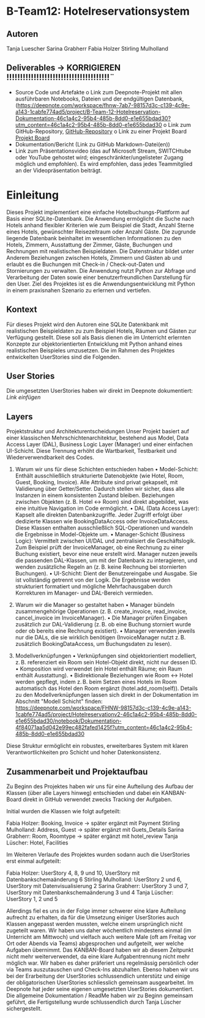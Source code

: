 # B-Team12: Hotelreservationsystem

## Autoren
Tanja Luescher
Sarina Grabherr
Fabia Holzer
Stirling Mulholland

## Deliverables -> KORRIGIEREN !!!!!!!!!!!!!!!!!!!!!!!!!!!!!!!!!!!!!!¨
- Source Code und Artefakte
o Link zum Deepnote-Projekt mit allen ausführbaren Notebooks, Dateien und der
endgültigen Datenbank,
  (https://deepnote.com/workspace/fhnw-7ab7-98157d3c-c139-4c9e-a143-1cabfe774ad5/project/B-Team-12-Hotelreservation-Dokumentation-46c1a4c2-95b4-485b-8dd0-e1e655bdad30?utm_content=46c1a4c2-95b4-485b-8dd0-e1e655bdad30
o Link zum GitHub-Repository,
[GitHub-Repository](https://github.com/satafasti/team12_hotelreservation)
o Link zu einer Projekt Board
[Projekt Board](https://www.notion.so/1a62a269cd5a805f8983f8caf82b576a?v=1a62a269cd5a80769d6d000c6d5a6a27 )
- Dokumentation/Bericht (Link zu GitHub Markdown-Datei(en))
- Link zum Präsentationsvideo (das auf Microsoft Stream, SWITCHtube oder YouTube
gehostet wird; eingeschränkter/ungelisteter Zugang möglich und empfohlen). Es wird
empfohlen, dass jedes Teammitglied an der Videopräsentation beiträgt.

#  Einleitung

Dieses Projekt implementiert eine einfache Hotelbuchungs-Plattform auf Basis einer SQLite-Datenbank. Die Anwendung ermöglicht die Suche nach Hotels anhand
flexibler Kriterien wie zum Beispiel die Stadt, Anzahl Sterne eines Hotels, gewünschter Reisezeitraum oder Anzahl Gäste. Die zugrunde liegende Datenbank
beinhaltet im wesentlichen Informationen zu den Hotels, Zimmern, Ausstattung der Zimmer, Gäste, Buchungen und Rechnungen mit realistischen Beispieldaten.
Die Datenstruktur bildet unter Anderem Beziehungen zwischen Hotels, Zimmern und Gästen ab und erlaubt es die Buchungen mit Check-in /  Check-out-Daten und Stornierungen
zu verwalten. Die Anwendung nutzt Python zur Abfrage und Verarbeitung der Daten sowie einer benutzerfreundlichen Darstellung für den User. Ziel des Projektes
ist es die Anwendungsentwicklung mit Python in einem praxisnahen Szenario zu erlernen und vertiefen.

## Kontext

Für dieses Projekt wird den Autoren eine SQLite Datenkbank mit realistischen Beispieldaten zu zum Beispiel Hotels, Räumen und Gästen zur Verfügung gestellt. 
Diese soll als Basis dienen die im Unterricht erlernten Konzepte zur objektorientierten Entwicklung mit Python anhand eines realistischen Beispieles umzusetzen. 
Die im Rahmen des Projektes entwickelten UserStories sind die Folgenden. 

## User Stories

Die umgesetzten UserStories haben wir direkt im Deepnote dokumentiert: *Link einfügen*

## Layers

Projektstruktur und Architekturentscheidungen
Unser Projekt basiert auf einer klassischen Mehrschichtenarchitektur, bestehend aus Model, Data Access Layer (DAL), Business Logic Layer (Manager) und einer einfachen UI-Schicht. Diese Trennung erhöht die Wartbarkeit, Testbarkeit und Wiederverwendbarkeit des Codes.

1. Warum wir uns für diese Schichten entschieden haben
	•	Model-Schicht: Enthält ausschließlich strukturierte Datenobjekte (wie Hotel, Room, Guest, Booking, Invoice). Alle Attribute sind privat gekapselt, mit Validierung über Getter/Setter. Dadurch stellen wir sicher, dass alle Instanzen in einem konsistenten Zustand bleiben. Beziehungen zwischen Objekten (z. B. Hotel ↔ Room) sind direkt abgebildet, was eine intuitive Navigation im Code ermöglicht.
	•	DAL (Data Access Layer): Kapselt alle direkten Datenbankzugriffe. Jeder Zugriff erfolgt über dedizierte Klassen wie BookingDataAccess oder InvoiceDataAccess. Diese Klassen enthalten ausschließlich SQL-Operationen und wandeln die Ergebnisse in Model-Objekte um.
	•	Manager-Schicht (Business Logic): Vermittelt zwischen UI/DAL und zentralisiert die Geschäftslogik. Zum Beispiel prüft der InvoiceManager, ob eine Rechnung zu einer Buchung existiert, bevor eine neue erstellt wird. Manager nutzen jeweils die passenden DAL-Klassen, um mit der Datenbank zu interagieren, und wenden zusätzliche Regeln an (z. B. keine Rechnung bei stornierten Buchungen).
	•	UI-Schicht: Dient der Benutzereingabe und Ausgabe. Sie ist vollständig getrennt von der Logik. Die Ergebnisse werden strukturiert formatiert und mögliche Mehrfachausgaben durch Korrekturen im Manager- und DAL-Bereich vermieden.

2. Warum wir die Manager so gestaltet haben
	•	Manager bündeln zusammengehörige Operationen (z. B. create_invoice, read_invoice, cancel_invoice im InvoiceManager).
	•	Die Manager prüfen Eingaben zusätzlich zur DAL-Validierung (z. B. ob eine Buchung storniert wurde oder ob bereits eine Rechnung existiert).
	•	Manager verwenden jeweils nur die DALs, die sie wirklich benötigen (InvoiceManager nutzt z. B. zusätzlich BookingDataAccess, um Buchungsdaten zu lesen).

3. Modellverknüpfungen
	•	Verknüpfungen sind objektorientiert modelliert, z. B. referenziert ein Room sein Hotel-Objekt direkt, nicht nur dessen ID.
	•	Komposition wird verwendet (ein Hotel enthält Räume; ein Raum enthält Ausstattung).
	•	Bidirektionale Beziehungen wie Room ↔ Hotel werden gepflegt, indem z. B. beim Setzen eines Hotels im Room automatisch das Hotel den Room ergänzt (hotel.add_room(self)).
Details zu den Modellverknüpfungen lassen sich direkt in der Dokumentation im Abschnitt "Modell Schicht" finden: 
https://deepnote.com/workspace/FHNW-98157d3c-c139-4c9e-a143-1cabfe774ad5/project/Hotelreservationv2-46c1a4c2-95b4-485b-8dd0-e1e655bdad30/notebook/Dokumentation-4f84071aa5d042e99ec482fafed1425f?utm_content=46c1a4c2-95b4-485b-8dd0-e1e655bdad30

Diese Struktur ermöglicht ein robustes, erweiterbares System mit klaren Verantwortlichkeiten pro Schicht und hoher Datenkonsistenz.

## Zusammenarbeit und Projektaufbau

Zu Beginn des Projektes haben wir uns für eine Aufteilung des Aufbau der Klassen (über alle Layers hinweg) entschieden und dabei ein KANBAN-Board direkt in GitHub verwendet zwecks Tracking der Aufgaben.

Initial wurden die Klassen wie folgt aufgeteilt:

Fabia Holzer: Booking, Invoice -> später ergänzt mit Payment
Stirling Mulholland: Address, Guest -> später ergänzt mit Guets_Details
Sarina Grabherr: Room, Roomtype -> später ergänzt mit hotel_review
Tanja Lüscher: Hotel, Facilities

Im Weiteren Verlaufe des Projektes wurden sodann auch die UserStories erst einmal aufgeteilt:

Fabia Holzer: UserStory 4, 8, 9 und 10, UserStory mit Datenbankschemaänderung 6
Stirling Mulholland: UserStory 2 und 6, UserStory mit Datenvisualisierung 2
Sarina Grabherr: UserStory 3 und 7, UserStory mit Datenbankschemaänderung 3 und 4
Tanja Lüscher: UserStory 1, 2 und 5

Allerdings fiel es uns in der Folge immer schwerer eine klare Aufteilung aufrecht zu erhalten, da für die Umsetzung einiger UserStories auch Klassen angepasst werden mussten, welche einem ursprünglich nicht zugeteilt waren. Wir haben uns daher wöchentlich mindestens einmal (im Unterricht am Mittwoch) und vielfach auch weitere Male (oft am Freitag vor Ort oder Abends via Teams) abgesprochen und aufgeteilt, wer welche Aufgaben übernimmt. Das KANBAN-Board 
haben wir ab diesem Zeitpunkt nicht mehr weiterverwendet, da eine klare Aufgabentrennung nicht mehr möglich war. Wir haben es daher präferiert uns regelmässig persönlich oder via Teams auszutauschen und Check-Ins abzuhalten. Ebenso haben wir uns bei der Erarbeitung der UserStories schlussendlich unterstütz und einige der obligatorischen UserStories schliesslich gemeinsam ausgearbeitet. Im Deepnote hat jeder seine eigenen umgesetzten UserStories dokumentiert. 
Die allgemeine Dokumentation / ReadMe haben wir zu Beginn gemeinsam geführt, die Fertigstellung wurde schlussendlich durch Tanja Lüscher sichergestellt. 


